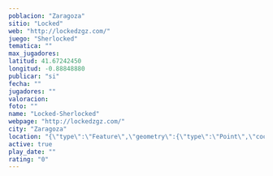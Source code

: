 ```yaml
---
poblacion: "Zaragoza"
sitio: "Locked"
web: "http://lockedzgz.com/"
juego: "Sherlocked"
tematica: ""
max_jugadores: 
latitud: 41.67242450
longitud: -0.88848880
publicar: "si"
fecha: ""
jugadores: ""
valoracion: 
foto: ""
name: "Locked-Sherlocked"
webpage: "http://lockedzgz.com/"
city: "Zaragoza"
location: "{\"type\":\"Feature\",\"geometry\":{\"type\":\"Point\",\"coordinates\":[-0.8884888,41.6724245]}}"
active: true
play_date: ""
rating: "0"
---
```

